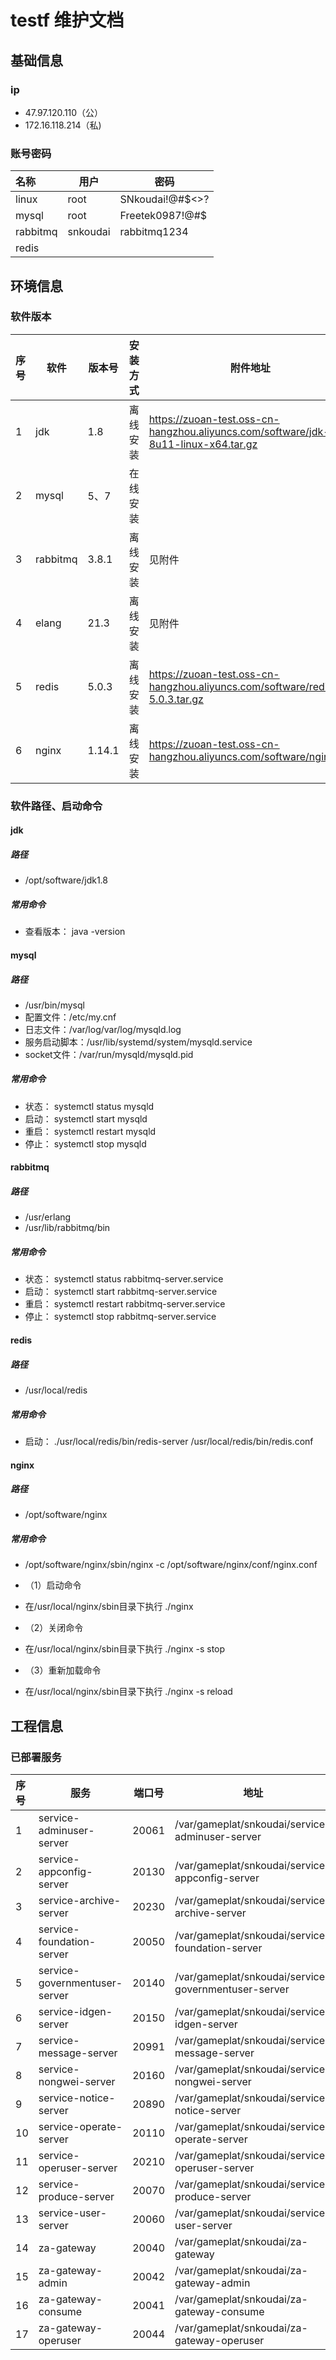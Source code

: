 
# testf 维护文档
## 基础信息
### ip
- 47.97.120.110（公）  
- 172.16.118.214（私)

### 账号密码
|   名称   |  用户    |  密码    |  
| :--- | ---- | ---- | 
|    linux  |   root   |  SNkoudai!@#$<>?    |  
|    mysql  |   root   |  Freetek0987!@#$    |  
|    rabbitmq  |   snkoudai   |  rabbitmq1234    |  
|    redis  |      |     |  


## 环境信息
### 软件版本

|  序号    | 软件     |  版本号    | 安装方式     | 附件地址     |
| :--- | ---- | ---- | :--- | ---- |
|  1    | jdk         |  1.8 |离线安装      | https://zuoan-test.oss-cn-hangzhou.aliyuncs.com/software/jdk-8u11-linux-x64.tar.gz     |
|  2    | mysql       |   5、7   |在线安装      |      |
|  3    | rabbitmq    |   3.8.1   |离线安装      | 	见附件     |
|  4    | elang       |  21.3    |离线安装      | 	见附件     |
|  5    | redis       |    5.0.3  |离线安装      | https://zuoan-test.oss-cn-hangzhou.aliyuncs.com/software/redis-5.0.3.tar.gz     |
|  6    | nginx       |   1.14.1   |离线安装      | https://zuoan-test.oss-cn-hangzhou.aliyuncs.com/software/nginx.zip     |


### 软件路径、启动命令
#### jdk
##### 路径
- /opt/software/jdk1.8
##### 常用命令
- 查看版本： java -version

#### mysql
##### 路径
-  /usr/bin/mysql 
- 配置文件：/etc/my.cnf 
- 日志文件：/var/log/var/log/mysqld.log 
- 服务启动脚本：/usr/lib/systemd/system/mysqld.service 
- socket文件：/var/run/mysqld/mysqld.pid
##### 常用命令
- 状态： systemctl status mysqld
- 启动： systemctl start mysqld
- 重启： systemctl restart mysqld
- 停止： systemctl stop mysqld

#### rabbitmq
##### 路径
-  /usr/erlang
- /usr/lib/rabbitmq/bin
##### 常用命令
- 状态： systemctl status rabbitmq-server.service
- 启动： systemctl start rabbitmq-server.service
- 重启： systemctl restart rabbitmq-server.service
- 停止： systemctl stop rabbitmq-server.service 

#### redis
##### 路径
- /usr/local/redis
##### 常用命令
- 启动： ./usr/local/redis/bin/redis-server /usr/local/redis/bin/redis.conf

#### nginx
##### 路径
- /opt/software/nginx
##### 常用命令
- /opt/software/nginx/sbin/nginx -c /opt/software/nginx/conf/nginx.conf

- （1）启动命令
- 在/usr/local/nginx/sbin目录下执行 ./nginx 
- （2）关闭命令
- 在/usr/local/nginx/sbin目录下执行 ./nginx  -s  stop 
- （3）重新加载命令 
- 在/usr/local/nginx/sbin目录下执行 ./nginx  -s  reload


## 工程信息
### 已部署服务

|  序号    | 服务     |  端口号    | 地址     | 
| :--- | ---- | ---- | ---- | 
|  1     | service-adminuser-server              |20061              |/var/gameplat/snkoudai/service-adminuser-server        
|  2     | service-appconfig-server                |20130            |/var/gameplat/snkoudai/service-appconfig-server        
|  3     | service-archive-server                |20230              |/var/gameplat/snkoudai/service-archive-server          
|  4     | service-foundation-server           |20050                |/var/gameplat/snkoudai/service-foundation-server       
|  5     | service-governmentuser-server       |20140                |/var/gameplat/snkoudai/service-governmentuser-server   
|  6     | service-idgen-server                 |20150               |/var/gameplat/snkoudai/service-idgen-server            
|  7     | service-message-server              |20991                |/var/gameplat/snkoudai/service-message-server          
|  8     | service-nongwei-server               |20160               |/var/gameplat/snkoudai/service-nongwei-server          
|  9     | service-notice-server               |20890                |/var/gameplat/snkoudai/service-notice-server           
|  10    |service-operate-server                |20110               |/var/gameplat/snkoudai/service-operate-server          
|  11    |service-operuser-server               |20210               |/var/gameplat/snkoudai/service-operuser-server         
|  12    |service-produce-server                 |20070              |/var/gameplat/snkoudai/service-produce-server          
|  13    |service-user-server                     |20060             |/var/gameplat/snkoudai/service-user-server             
|  14    |za-gateway                             |20040              |/var/gameplat/snkoudai/za-gateway                      
|  15    |za-gateway-admin             |20042           |/var/gameplat/snkoudai/za-gateway-admin                
|  16    |za-gateway-consume           |20041           |/var/gameplat/snkoudai/za-gateway-consume              
|  17    |za-gateway-operuser          |20044           |/var/gameplat/snkoudai/za-gateway-operuser             